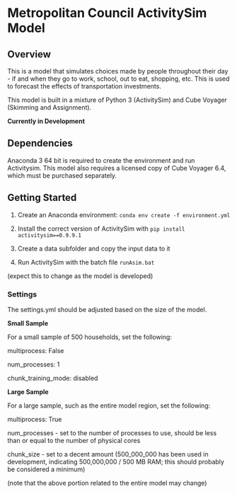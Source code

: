 # Metropolitan Council ActivitySim Model

## Overview

This is a model that simulates choices made by people throughout their day - if and when they go to work, school, out to eat, shopping, etc. This is used to forecast the effects of transportation investments.

This model is built in a mixture of Python 3 (ActivitySim) and Cube Voyager (Skimming and Assignment).

**Currently in Development**

## Dependencies

Anaconda 3 64 bit is required to create the environment and run Activitysim. This model also requires a licensed copy of Cube Voyager 6.4, which must be purchased separately. 

## Getting Started

1. Create an Anaconda environment: `conda env create -f environment.yml`

2. Install the correct version of ActivitySim with `pip install activitysim==0.9.9.1`

3. Create a data subfolder and copy the input data to it

4. Run ActivitySim with the batch file `runAsim.bat`

(expect this to change as the model is developed)

### Settings

The settings.yml should be adjusted based on the size of the model. 

**Small Sample** 

For a small sample of 500 households, set the following:

multiprocess: False

num_processes: 1

chunk_training_mode: disabled

**Large Sample**

For a large sample, such as the entire model region, set the following:

multiprocess: True

num_processes - set to the number of processes to use, should be less than or equal to the number of physical cores 

chunk_size - set to a decent amount (500_000_000 has been used in development, indicating 500,000,000 / 500 MB RAM; this should probably be considered a minimum)

(note that the above portion related to the entire model may change)
